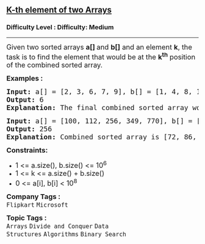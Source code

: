 <h2><a href="https://www.geeksforgeeks.org/problems/k-th-element-of-two-sorted-array1317/1?page=1&category=Arrays&difficulty=Medium&sortBy=difficulty">K-th element of two Arrays</a></h2><h3>Difficulty Level : Difficulty: Medium</h3><hr><div class="problems_problem_content__Xm_eO"><p><span style="font-size: 18px;">Given two sorted arrays <strong>a[] </strong>and <strong>b[]</strong> and an element <strong>k</strong>, the task is to find the element that would be at the <strong>k<sup>th</sup></strong> position of the combined sorted array.</span></p>
<p><span style="font-size: 18px;"><strong>Examples :</strong></span></p>
<pre><span style="font-size: 18px;"><strong>Input: </strong>a[] = [2, 3, 6, 7, 9], b[] = [1, 4, 8, 10], k = 5
<strong>Output: </strong>6
<strong>Explanation: </strong>The final combined sorted array would be [1, 2, 3, 4, 6, 7, 8, 9, 10]. The 5th element of this array is 6.
</span></pre>
<pre><span style="font-size: 18px;"><strong>Input:</strong> a[] = [100, 112, 256, 349, 770], b[] = [72, 86, 113, 119, 265, 445, 892], k = 7
<strong>Output: </strong>256
<strong>Explanation: </strong>Combined sorted array is [72, 86, 100, 112, 113, 119, 256, 265, 349, 445, 770, 892]. The 7th element of this array is 256.</span></pre>
<p><span style="font-size: 18px;"><strong>Constraints:</strong></span></p>
<ul>
<li><span style="font-size: 18px;">1 &lt;= a.size(), b.size() &lt;= 10<sup>6</sup></span></li>
<li><span style="font-size: 18px;">1 &lt;= k &lt;= a.size() + b.size()</span></li>
<li><span style="font-size: 18px;">0 &lt;= a[i], b[i] &lt; 10<sup>8</sup><br></span></li>
</ul></div><p><span style=font-size:18px><strong>Company Tags : </strong><br><code>Flipkart</code>&nbsp;<code>Microsoft</code>&nbsp;<br><p><span style=font-size:18px><strong>Topic Tags : </strong><br><code>Arrays</code>&nbsp;<code>Divide and Conquer</code>&nbsp;<code>Data Structures</code>&nbsp;<code>Algorithms</code>&nbsp;<code>Binary Search</code>&nbsp;